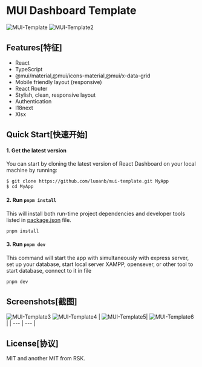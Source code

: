 # MUI Dashboard Template
![MUI-Template](./doc/mui-template.png)
![MUI-Template2](./doc/mui-template2.png)

## Features[特征]
* React
* TypeScript
* @mui/material,@mui/icons-material,@mui/x-data-grid
* Mobile friendly layout (responsive)
* React Router
* Stylish, clean, responsive layout
* Authentication
* I18next
* Xlsx

## Quick Start[快速开始]

#### 1. Get the latest version

You can start by cloning the latest version of React Dashboard on your
local machine by running:

```shell
$ git clone https://github.com/luoanb/mui-template.git MyApp
$ cd MyApp
```

#### 2. Run `pnpm install`

This will install both run-time project dependencies and developer tools listed
in [package.json](../package.json) file.
```shell
pnpm install
```

#### 3. Run `pnpm dev`

This command will start the app with simultaneously with express server,
set up your database, start local server XAMPP, opensever, or other tool
to start database, connect to it in file 
```shell
pnpm dev
```
## Screenshots[截图]
![MUI-Template3](./doc/mui-template3.png)
![MUI-Template4](./doc/mui-template4.png)
|  ![MUI-Template5](./doc/mui-template5.png)| ![MUI-Template6](./doc/mui-template6.png) |
| --- | --- |

## License[协议]
MIT and another MIT from RSK.